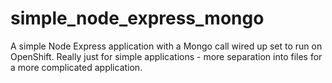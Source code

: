 simple_node_express_mongo
=========================

A simple Node Express application with a Mongo call wired up set to run on OpenShift. Really just for simple applications - more separation into files for a more complicated application.
